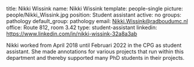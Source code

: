 title: Nikki Wissink
name: Nikki Wissink
template: people-single
picture: people/Nikki_Wissink.jpg
position: Student assistant
active: no
groups: pathology
default_group: pathology
email: Nikki.Wissink@radboudumc.nl
office: Route 812, room 3.42
type: student-assistant
linkedin: https://www.linkedin.com/in/nikki-wissink-32a8a3ab


Nikki worked from April 2018 until Februari 2022 in the CPG as student assistant. She made annotations for various projects that run within this department and thereby supported many PhD students in their projects.

<!-- Nikki Wissink is a student-assistent in the Computational Pathology Group since April 2018. She makes annotations for various projects that run within this department. By making annotations she supports PhD students in their projects. In 2017, Nikki obtained her bachelor's degree in Medical Biology at the Radboud University Nijmegen. After following a minor about infectious diseases epidemiology and prevention, and a pre-master's in Medicine, she is currently working for her master's degree in Medicine. -->
